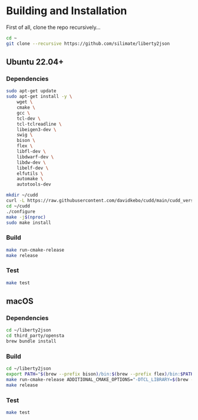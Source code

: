 # Building and Installation

First of all, clone the repo recursively…

```bash
cd ~
git clone --recursive https://github.com/silimate/liberty2json
```

## Ubuntu 22.04+

### Dependencies

```bash
sudo apt-get update
sudo apt-get install -y \
	wget \
	cmake \
	gcc \
	tcl-dev \
	tcl-tclreadline \
	libeigen3-dev \
	swig \
	bison \
	flex \
	libfl-dev \
	libdwarf-dev \
	libdw-dev \
	libelf-dev \
	elfutils \
	automake \
	autotools-dev

mkdir ~/cudd
curl -L https://raw.githubusercontent.com/davidkebo/cudd/main/cudd_versions/cudd-3.0.0.tar.gz | tar -xzvC ~/cudd --strip-components=1
cd ~/cudd
./configure
make -j$(nproc)
sudo make install
```

### Build

```bash
make run-cmake-release
make release
```

### Test

```bash
make test
```

## macOS

### Dependencies

```bash
cd ~/liberty2json
cd third_party/opensta
brew bundle install
```

### Build

```bash
cd ~/liberty2json
export PATH="$(brew --prefix bison)/bin:$(brew --prefix flex)/bin:$PATH"
make run-cmake-release ADDITIONAL_CMAKE_OPTIONS="-DTCL_LIBRARY=$(brew --prefix tcl-tk@8)/lib/libtcl8.6.dylib -DTCL_INCLUDE_PATH=$(brew --prefix tcl-tk@8)/include/tcl-tk -DFLEX_INCLUDE_DIR=$(brew --prefix flex)/include"
make release
```


### Test

```bash
make test
```
